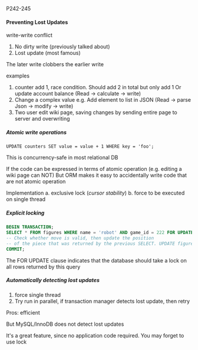 P242-245

#### Preventing Lost Updates
write-write conflict
1. No dirty write (previously talked about)
2. Lost update (most famous)

The later write clobbers the earlier write

examples
1. counter add 1, race condition. Should add 2 in total but only add 1
Or update account balance
(Read -> calculate -> write)
2. Change a complex value
e.g. Add element to list in JSON
(Read -> parse Json -> modify -> write)
3. Two user edit wiki page, saving changes by sending entire page to server and overwriting

##### Atomic write operations

`UPDATE counters SET value = value + 1 WHERE key = 'foo';`

This is concurrency-safe in most relational DB

If the code can be expressed in terms of atomic operation
(e.g. editing a wiki page can NOT)
But ORM makes it easy to accidentally write code that are not atomic operation

Implementation
a. exclusive lock (*cursor stability*)
b. force to be executed on single thread

##### Explicit locking

```sql
BEGIN TRANSACTION; 
SELECT * FROM figures WHERE name = 'robot' AND game_id = 222 FOR UPDATE;
-- Check whether move is valid, then update the position 
-- of the piece that was returned by the previous SELECT. UPDATE figures SET position = 'c4' WHERE id = 1234;
COMMIT;
```

 The FOR UPDATE clause indicates that the database should take a lock on all rows returned by this query

##### Automatically detecting lost updates

1. force single thread
2. Try run in parallel, if transaction manager detects lost update, then retry

Pros: efficient

But MySQL/InnoDB does not detect lost updates

It's a great feature, since no application code required.
You may forget to use  lock
